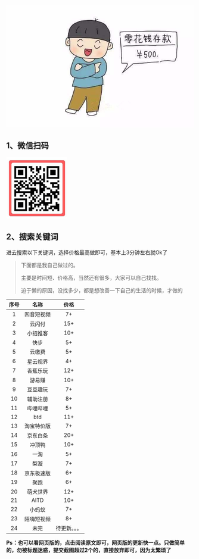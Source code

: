 

![零花钱](./img/零花钱.jpg)

## 1、微信扫码



![微信扫码](./img/零花钱.png)

## 2、搜索关键词

进去搜索以下关键词，选择价格最高做即可，基本上3分钟左右就Ok了

> 下面都是我自己做过的。
>
> 主要是时间短、价格高，当然还有很多，大家可以自己找找。
>
> 迫于懒的原因，没找多少，都是想改善一下自己的生活的时候，才做的

| 序号 |    名称    |     价格     |
| :--: | :--------: | :----------: |
|  1   | 凹音短视频 |      7+      |
|  2   |   云闪付   |     15+      |
|  3   |  小招推客  |     10+      |
|  4   |    快步    |      5+      |
|  5   |   云缴费   |      5+      |
|  6   |  星云视界  |      4+      |
|  7   |  香蕉乐玩  |     12+      |
|  8   |   游易赚   |     10+      |
|  9   |  豆豆趣玩  |      7+      |
|  10  |  辅助注册  |      8+      |
|  11  |  哔哩哔哩  |      5+      |
|  12  |    btd     |     11+      |
|  13  | 淘宝特价版 |      7+      |
|  14  |  京东白条  |     20+      |
|  15  |   冲顶鸭   |     10+      |
|  16  |    一淘    |      5+      |
|  17  |    梨漩    |      7+      |
|  18  | 京东极速版 |      6+      |
|  19  |    聚跑    |      6+      |
|  20  |  萌犬世界  |     12+      |
|  21  |    AITD    |     10+      |
|  22  |   小蚂蚁   |      7+      |
|  23  | 陌嗨短视频 |      8+      |
|  24  |    未完    | 待更新。。。 |

**Ps：也可以看网页版的，点击阅读原文即可，网页版的更新快一点。只做简单的，勿被标题迷惑，提交截图超过2个的，直接放弃即可，因为太繁琐了**
